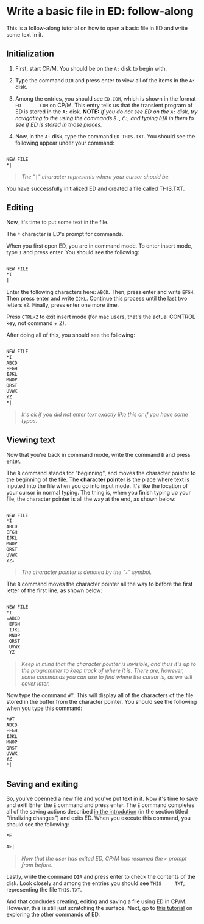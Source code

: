 # Write a basic file in ED: follow-along

This is a follow-along tutorial on how to open a basic file in ED and write some text in it.

## Initialization

1. First, start CP/M. You should be on the `A:` disk to begin with.

2. Type the command `DIR` and press enter to view all of the items in the `A:` disk.

3. Among the entries, you should see `ED.COM`, which is shown in the format `ED       COM` on CP/M. This entry tells us that the transient program of ED is stored in the `A:` disk.
**NOTE:** *If you do not see ED on the `A:` disk, try navigating to the using the commands `B:`, `C:`, and typing `DIR` in them to see if ED is stored in those places.*

4. Now, in the `A:` disk, type the command `ED THIS.TXT`. You should see the following appear under your command:

```txt

NEW FILE
*|

```

>*The "`|`" character represents where your cursor should be.*

You have successfully initialized ED and created a file called THIS.TXT.

## Editing

Now, it's time to put some text in the file.

The `*` character is ED's prompt for commands.

When you first open ED, you are in command mode. To enter insert mode, type `I` and press enter. You should see the following:

```txt

NEW FILE
*I
|
```

Enter the following characters here: `ABCD`. Then, press enter and write `EFGH`. Then press enter and write `IJKL`. Continue this process until the last two letters `YZ`. Finally, press enter one more time.

Press `CTRL+Z` to exit insert mode (for mac users, that's the actual CONTROL key, not command + Z).

After doing all of this, you should see the following:

```txt

NEW FILE
*I
ABCD
EFGH
IJKL
MNOP
QRST
UVWX
YZ
*|
```

>*It's ok if you did not enter text exactly like this or if you have some typos.*

## Viewing text

Now that you're back in command mode, write the command `B` and press enter.

The `B` command stands for "beginning", and moves the character pointer to the beginning of the file. The **character pointer** is the place where text is inputed into the file when you go into input mode. It's like the location of your cursor in normal typing. The thing is, when you finish typing up your file, the character pointer is all the way at the end, as shown below:

```txt

NEW FILE
*I
ABCD
EFGH
IJKL
MNOP
QRST
UVWX
YZ▵
```

> *The character pointer is denoted by the "`▵`" symbol.*

The `B` command moves the character pointer all the way to before the first letter of the first line, as shown below:

```txt

NEW FILE
*I
▵ABCD
 EFGH
 IJKL
 MNOP
 QRST
 UVWX
 YZ
```

> *Keep in mind that the character pointer is invisible, and thus it's up to the programmer to keep track of where it is. There are, however, some commands you can use to find where the cursor is, as we will cover later.*

Now type the command `#T`. This will display all of the characters of the file stored in the buffer from the character pointer. You should see the following when you type this command:

```txt
*#T     
ABCD
EFGH
IJKL
MNOP
QRST
UVWX
YZ
*|
```

## Saving and exiting

So, you've openned a new file and you've put text in it. Now it's time to save and exit! Enter the `E` command and press enter. The `E` command completes all of the saving actions described [in the introdution](Ed_Intro.md) (in the section titled "finalizing changes") and exits ED. When you execute this command, you should see the following:

```txt
*E

A>|
```

> *Now that the user has exited ED, CP/M has resumed the `>` prompt from before.*

Lastly, write the command `DIR` and press enter to check the contents of the disk. Look closely and among the entries you should see `THIS     TXT`, representing the file `THIS.TXT`.

And that concludes creating, editing and saving a file using ED in CP/M. However, this is still just scratching the surface. Next, go to [this tutorial](Exploring_ED.md) on exploring the other commands of ED.
